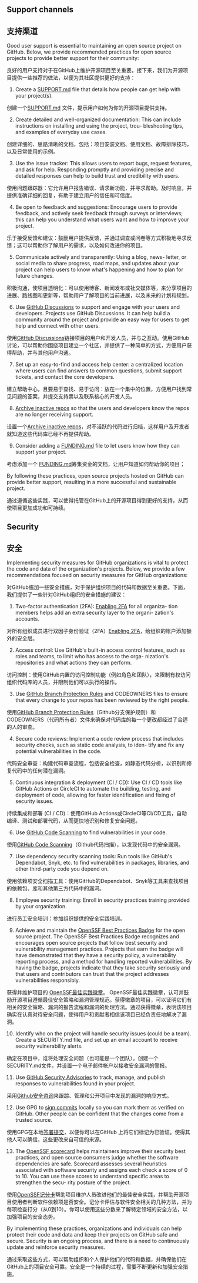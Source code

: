 ## Support channels
## 支持渠道

 Good user support is essential to maintaining an open source project on GitHub. Below, we provide recommended practices for open source projects to provide better support for their community:

良好的用户支持对于在GitHub上维护开源项目至关重要。接下来，我们为开源项目提供一些推荐的做法，以便为其社区提供更好的支持：

1. Create a [SUPPORT.md](https://docs.github.com/en/communities/setting-up-your-project-for-healthy-contributions/adding-support-resources-to-your-project) file that details how people can get help with your project(s).

  创建一个[SUPPORT.md](https://docs.github.com/en/communities/setting-up-your-project-for-healthy-contributions/adding-support-resources-to-your-project) 文件，提示用户如何为你的开源项目提供支持。

2. Create detailed and well-organized documentation: This can include instructions on installing and using the project, trou- bleshooting tips, and examples of everyday use cases.

创建详细的、思路清晰的文档，包括：项目安装文档、使用文档、故障排除技巧，以及日常使用的示例。

3. Use the issue tracker: This allows users to report bugs, request features, and ask for help. Responding promptly and providing precise and detailed responses can help to build trust and credibility with users.

 使用问题跟踪器：它允许用户报告错误、请求新功能，并寻求帮助。及时响应，并提供准确详细的回复，有助于建立用户的信任和可信度。

4. Be open to feedback and suggestions: Encourage users to provide feedback, and actively seek feedback through surveys or interviews; this can help you understand what users want and how to improve your project.

 乐于接受反馈和建议：鼓励用户提供反馈，并通过调查或问卷等方式积极地寻求反馈；这可以帮助你了解用户的需求，以及如何改进你的项目。

5. Communicate actively and transparently: Using a blog, news- letter, or social media to share progress, road maps, and updates about your project can help users to know what\'s happening and how to plan for future changes.

积极沟通，使项目透明化：可以使用博客、新闻发布或社交媒体等，来分享项目的进展、路线图和更新等，帮助用户了解项目的当前进展，以及未来的计划和规划。

6. Use [GitHub Discussions](https://github.com/features/discussions) to support and engage with your users and developers. Projects use GitHub Discussions. It can help build a community around the project and provide an easy way for users to get help and connect with other users.

使用[GitHub Discussions](https://github.com/features/discussions)链接项目的用户和开发人员，并与之互动。使用GitHub讨论，可以帮助你围绕项目建立一个社区，并提供了一种简单的方式，方便用户获得帮助，并与其他用户沟通。

7. Set up an easy-to-find and access help center: a centralized location where users can find answers to common questions, submit support tickets, and contact the core developers.

建立帮助中心，且要易于查找、易于访问：放在一个集中的位置，方便用户找到常见问题的答案，并提交支持票以及联系核心的开发人员。

8. [Archive inactive repos](https://docs.github.com/en/repositories/archiving-a-github-repository/archiving-repositories) so that the users and developers know the repos are no longer receiving support.

设置一个[Archive inactive repos](https://docs.github.com/en/repositories/archiving-a-github-repository/archiving-repositories)，对不活跃的代码进行归档，这样用户及开发者就知道这些代码库已经不再提供帮助。

9. Consider adding a [FUNDING.md](https://docs.github.com/en/repositories/managing-your-repositorys-settings-and-features/customizing-your-repository/displaying-a-sponsor-button-in-your-repository) file to let users know how they can support your project.

考虑添加一个 [FUNDING.md](https://docs.github.com/en/repositories/managing-your-repositorys-settings-and-features/customizing-your-repository/displaying-a-sponsor-button-in-your-repository)筹集资金的文档，让用户知道如何帮助你的项目；

 By following these practices, open source projects hosted on GitHub can provide better support, resulting in a more successful and sustainable project.
 
 通过遵循这些实践，可以使得托管在GitHub上的开源项目得到更好的支持，从而使项目更加成功和可持续。

## Security
## 安全

 Implementing security measures for GitHub organizations is vital to protect the code and data of the organization\'s projects. Below, we provide a few recommendations focused on security measures for GitHub organizations:
 
 对GitHub施加一些安全措施，对于保护组织项目的代码和数据至关重要。下面，我们提供了一些针对GitHub组织的安全措施的建议：

1. Two-factor authentication (2FA): [Enabling 2FA](https://docs.github.com/en/authentication/securing-your-account-with-two-factor-authentication-2fa) for all organiza- tion members helps add an extra security layer to the organi- zation\'s accounts.

对所有组织成员进行双因子身份验证（2FA）[Enabling 2FA](https://docs.github.com/en/authentication/securing-your-account-with-two-factor-authentication-2fa)，给组织的帐户添加额外的安全层。

2. Access control: Use GitHub\'s built-in access control features, such as roles and teams, to limit who has access to the orga- nization\'s repositories and what actions they can perform.

访问控制：使用GitHub内置的访问控制功能（例如角色和团队），来限制有权访问组织代码库的人员，并限制他们可以执行的操作。

3. Use [GitHub Branch Protection Rules](https://docs.github.com/en/repositories/configuring-branches-and-merges-in-your-repository/defining-the-mergeability-of-pull-requests/about-protected-branches) and CODEOWNERS files to ensure that every change to your repos has been reviewed by the right people.

使用[GitHub Branch Protection Rules](https://docs.github.com/en/repositories/configuring-branches-and-merges-in-your-repository/defining-the-mergeability-of-pull-requests/about-protected-branches)（Github分支保护规则）和CODEOWNERS（代码所有者）文件来确保对代码库的每一个更改都经过了合适的人的审查。

4. Secure code reviews: Implement a code review process that includes security checks, such as static code analysis, to iden- tify and fix any potential vulnerabilities in the code.

代码安全审查：构建代码审查流程，包括安全检查，如静态代码分析，以识别和修复代码中的任何潜在漏洞。

5. Continuous integration & deployment (CI / CD): Use CI / CD tools like GitHub Actions or CircleCI to automate the building, testing, and deployment of code, allowing for faster identification and fixing of security issues.

持续集成和部署 (CI / CD)：使用GitHub Actions或CircleCI等CI/CD工具，自动编译、测试和部署代码，从而更快地识别和修复安全问题。

6. Use [GitHub Code Scanning](https://docs.github.com/en/code-security/code-scanning/automatically-scanning-your-code-for-vulnerabilities-and-errors/about-code-scanning) to find vulnerabilities in your code.

使用[GitHub Code Scanning](https://docs.github.com/en/code-security/code-scanning/automatically-scanning-your-code-for-vulnerabilities-and-errors/about-code-scanning)（Github代码扫描），以发现代码中的安全漏洞。

7. Use dependency security scanning tools: Run tools like GitHub\'s Dependabot, Snyk, etc. to find vulnerabilities in packages, libraries, and other third-party code you depend on.

使用依赖项安全扫描工具：使用GitHub的Dependabot、Snyk等工具来查找项目的依赖包、库和其他第三方代码中的漏洞。

8. Employee security training: Enroll in security practices training provided by your organization.

进行员工安全培训：参加组织提供的安全实践培训。

9. Achieve and maintain the [ OpenSSF Best Practices Badge](https://bestpractices.coreinfrastructure.org/en) for the open source project. The OpenSSF Best Practices Badge recognizes and encourages open source projects that follow best security and vulnerability management practices. Projects that earn the badge will have demonstrated that they have a security policy, a vulnerability reporting process, and a method for handling reported vulnerabilities. By having the badge, projects indicate that they take security seriously and that users and contributors can trust that the project addresses vulnerabilities responsibly.

获得并维护项目的 [OpenSSF最佳实践徽章](https://bestpractices.coreinfrastructure.org/en)。 OpenSSF最佳实践徽章，认可并鼓励开源项目遵循最佳安全策略和漏洞管理规范。获得徽章的项目，可以证明它们有相关的安全策略、漏洞的报告流程和漏洞的处理方法。通过获得徽章，表明该项目确实在认真对待安全问题，使得用户和贡献者相信该项目已经负责任地解决了漏洞。

10. Identify who on the project will handle security issues (could be a team). Create a SECURITY.md file, and set up an email account to receive security vulnerability alerts.

确定在项目中，谁将处理安全问题（也可能是一个团队）。创建一个SECURITY.md文件，并设置一个电子邮件帐户以接收安全漏洞的警报。

11. Use [GitHub Security Advisories](https://docs.github.com/en/code-security/security-advisories/repository-security-advisories/about-repository-security-advisories) to track, manage, and publish responses to vulnerabilities found in your project.

采用[Github安全咨询](https://docs.github.com/en/code-security/security-advisories/repository-security-advisories/about-repository-security-advisories)来跟踪、管理和公开项目中发现的漏洞的响应方式。

12. Use GPG to [sign commits](https://docs.github.com/en/authentication/managing-commit-signature-verification/about-commit-signature-verification) locally so you can mark them as verified on GitHub. Other people can be confident that the changes come from a trusted source.

使用GPG在本地[签署提交](https://docs.github.com/en/authentication/managing-commit-signature-verification/about-commit-signature-verification)，以便你可以在GitHub 上将它们标记为已验证。使得其他人可以确信，这些更改来自可信的来源。

13. The [OpenSSF scorecard](https://securityscorecards.dev/) helps maintainers improve their security best practices, and open source consumers judge whether the software dependencies are safe. Scorecard assesses several heuristics associated with software security and assigns each check a score of 0 to 10. You can use these scores to understand specific areas to strengthen the secu- rity posture of the project.

使用[OpenSSF记分卡](https://securityscorecards.dev/)帮助项目维护人员改进他们的最佳安全实践，并帮助开源项目使用者判断软件依赖项是否安全。记分卡评估与软件安全相关的几种方法，并为每项检查打分（从0到10）。你可以使用这些分数来了解特定领域的安全方法，以加强项目的安全态势。

 By implementing these practices, organizations and individuals can help protect their code and data and keep their projects on GitHub safe and secure. Security is an ongoing process, and there is a need to continuously update and reinforce security measures.
 
 通过采取这些方式，可以帮助组织和个人保护他们的代码和数据，并确保他们在GitHub上的项目安全可靠。安全是一个持续的过程，需要不断更新和加强安全措施。
